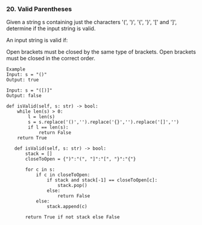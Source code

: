 ### 20. Valid Parentheses

Given a string s containing just the characters '(', ')', '{', '}', '[' and ']', determine if the input string is valid.

An input string is valid if:

Open brackets must be closed by the same type of brackets.
Open brackets must be closed in the correct order.

```
Example
Input: s = "()"
Output: true

Input: s = "([)]"
Output: false
```

    def isValid(self, s: str) -> bool:
        while len(s) > 0:
            l = len(s)
            s = s.replace('()','').replace('{}','').replace('[]','')
            if l == len(s): 
                return False
        return True
        
 ```
    def isValid(self, s: str) -> bool:
        stack = []
        closeToOpen = {")":"(", "]":"[", "}":"{"}
        
        for c in s:
            if c in closeToOpen:
                if stack and stack[-1] == closeToOpen[c]:
                    stack.pop()
                else:
                    return False
            else:
                stack.append(c)
                
        return True if not stack else False

